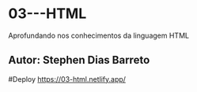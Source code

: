 # 03---HTML
Aprofundando nos conhecimentos da linguagem HTML

## Autor: Stephen Dias Barreto

#Deploy
https://03-html.netlify.app/
